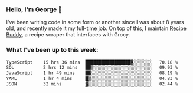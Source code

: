### Hello, I'm George 👋

I've been writing code in some form or another since I was about 8 years old, and recently made it my full-time job. On top of this, I maintain [Recipe Buddy](https://github.com/georgegebbett/recipe-buddy), a recipe scraper that interfaces with Grocy.  

<!--
**georgegebbett/georgegebbett** is a ✨ _special_ ✨ repository because its `README.md` (this file) appears on your GitHub profile.

Here are some ideas to get you started:

- 🔭 I’m currently working on ...
- 🌱 I’m currently learning ...
- 👯 I’m looking to collaborate on ...
- 🤔 I’m looking for help with ...
- 💬 Ask me about ...
- 📫 How to reach me: ...
- 😄 Pronouns: ...
- ⚡ Fun fact: ...
-->

### What I've been up to this week:
<!--START_SECTION:waka-->

```txt
TypeScript    15 hrs 36 mins  █████████████████▓░░░░░░░   70.18 %
SQL           2 hrs 12 mins   ██▒░░░░░░░░░░░░░░░░░░░░░░   09.93 %
JavaScript    1 hr 49 mins    ██░░░░░░░░░░░░░░░░░░░░░░░   08.19 %
YAML          1 hr 4 mins     █▒░░░░░░░░░░░░░░░░░░░░░░░   04.83 %
JSON          32 mins         ▓░░░░░░░░░░░░░░░░░░░░░░░░   02.44 %
```

<!--END_SECTION:waka-->
